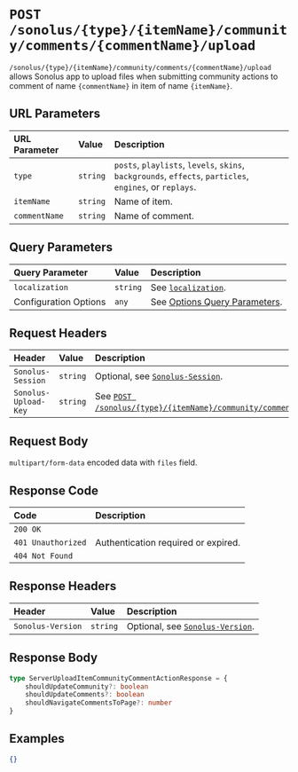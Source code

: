 # `POST /sonolus/{type}/{itemName}/community/comments/{commentName}/upload`

`/sonolus/{type}/{itemName}/community/comments/{commentName}/upload` allows Sonolus app to upload files when submitting community actions to comment of name `{commentName}` in item of name `{itemName}`.

## URL Parameters

| URL Parameter | Value    | Description                                                                                              |
| :------------ | :------- | :------------------------------------------------------------------------------------------------------- |
| `type`        | `string` | `posts`, `playlists`, `levels`, `skins`, `backgrounds`, `effects`, `particles`, `engines`, or `replays`. |
| `itemName`    | `string` | Name of item.                                                                                            |
| `commentName` | `string` | Name of comment.                                                                                         |

## Query Parameters

| Query Parameter       | Value    | Description                                                                   |
| :-------------------- | :------- | :---------------------------------------------------------------------------- |
| `localization`        | `string` | See [`localization`](../query-parameters/localization).                       |
| Configuration Options | `any`    | See [Options Query Parameters](../query-parameters/options-query-parameters). |

## Request Headers

| Header               | Value    | Description                                                                                                                                            |
| :------------------- | :------- | :----------------------------------------------------------------------------------------------------------------------------------------------------- |
| `Sonolus-Session`    | `string` | Optional, see [`Sonolus-Session`](../headers/sonolus-session).                                                                                         |
| `Sonolus-Upload-Key` | `string` | See [`POST /sonolus/{type}/{itemName}/community/comments/{commentName}/submit`](./post-sonolus-type-item-name-community-comments-comment-name-submit). |

## Request Body

`multipart/form-data` encoded data with `files` field.

## Response Code

| Code               | Description                         |
| :----------------- | :---------------------------------- |
| `200 OK`           |                                     |
| `401 Unauthorized` | Authentication required or expired. |
| `404 Not Found`    |                                     |

## Response Headers

| Header            | Value    | Description                                                    |
| :---------------- | :------- | :------------------------------------------------------------- |
| `Sonolus-Version` | `string` | Optional, see [`Sonolus-Version`](../headers/sonolus-version). |

## Response Body

```ts
type ServerUploadItemCommunityCommentActionResponse = {
    shouldUpdateCommunity?: boolean
    shouldUpdateComments?: boolean
    shouldNavigateCommentsToPage?: number
}
```

## Examples

```json
{}
```
